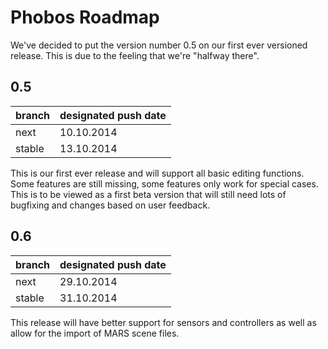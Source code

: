 # Phobos Roadmap

We've decided to put the version number 0.5 on our first ever versioned release. This is due to the feeling that we're "halfway there".

## 0.5

| branch  | designated push date |
| ------------- | ------------- |
| next  | 10.10.2014  |
| stable | 13.10.2014  |

This is our first ever release and will support all basic editing functions. Some features are still missing, some features only work for special cases. This is to be viewed as a first beta version that will still need lots of bugfixing and changes based on user feedback.

## 0.6

| branch  | designated push date |
| ------------- | ------------- |
| next  | 29.10.2014  |
| stable | 31.10.2014  |

This release will have better support for sensors and controllers as well as allow for the import of MARS scene files.
